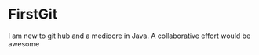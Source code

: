FirstGit
========

I am new to git hub and a mediocre in Java. A collaborative effort would be awesome
